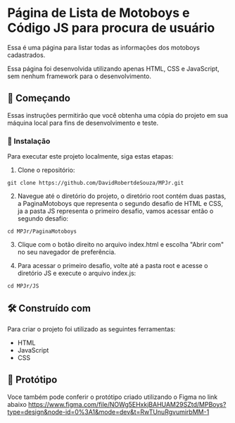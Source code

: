 # Página de Lista de Motoboys e Código JS para procura de usuário

Essa é uma página para listar todas as informações dos motoboys cadastrados. 

Essa página foi desenvolvida utilizando apenas HTML, CSS e JavaScript, sem nenhum framework para o desenvolvimento.

## 🚀 Começando

Essas instruções permitirão que você obtenha uma cópia do projeto em sua máquina local para fins de desenvolvimento e teste.


### 🔧 Instalação

Para executar este projeto localmente, siga estas etapas:

1. Clone o repositório:

```
git clone https://github.com/DavidRobertdeSouza/MPJr.git
```

2. Navegue até o diretório do projeto, o diretório root contém duas pastas, a PaginaMotoboys que representa o segundo desafio de HTML e CSS, ja a pasta JS representa o primeiro desafio, vamos acessar então o segundo desafio:

```
cd MPJr/PaginaMotoboys
```

3. Clique com o botão direito no arquivo index.html e escolha "Abrir com" no seu navegador de preferência.

4. Para acessar o primeiro desafio, volte até a pasta root e acesse o diretório JS e execute o arquivo index.js:
   
```
cd MPJr/JS
```


## 🛠️ Construído com

Para criar o projeto foi utilizado as seguintes ferramentas:

* HTML
* JavaScript
* CSS

  
## 📰 Protótipo
Voce também pode conferir o protótipo criado utilizando o Figma no link abaixo
https://www.figma.com/file/NOWg5EHxkjBAHUAM29SZtd/MPBoys?type=design&node-id=0%3A1&mode=dev&t=RwTUnuRgvumirbMM-1


